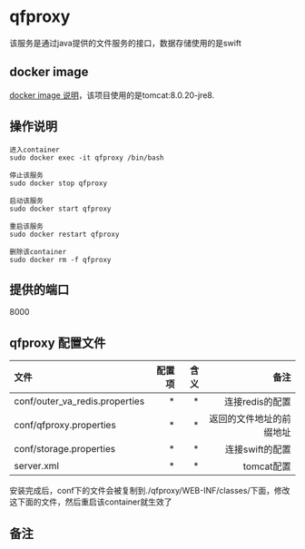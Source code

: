 # qfproxy

该服务是通过java提供的文件服务的接口，数据存储使用的是swift

## docker image

[docker image 说明](https://hub.docker.com/_/tomcat/)，该项目使用的是tomcat:8.0.20-jre8.

## 操作说明

```
进入container
sudo docker exec -it qfproxy /bin/bash

停止该服务
sudo docker stop qfproxy

启动该服务
sudo docker start qfproxy

重启该服务
sudo docker restart qfproxy

删除该container
sudo docker rm -f qfproxy
```

## 提供的端口

8000

## qfproxy 配置文件
|文件 |配置项 | 含义 | 备注 |
|:--|--:|--:|--:|
|conf/outer_va_redis.properties| * | * | 连接redis的配置 |
|conf/qfproxy.properties| * | * | 返回的文件地址的前缀地址 |
|conf/storage.properties| * | * | 连接swift的配置 |
|server.xml| * | * | tomcat配置 |


安装完成后，conf下的文件会被复制到./qfproxy/WEB-INF/classes/下面，修改这下面的文件，然后重启该container就生效了


## 备注